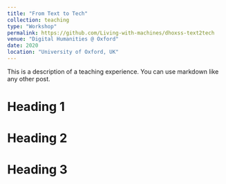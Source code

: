 ```yaml
---
title: "From Text to Tech"
collection: teaching
type: "Workshop"
permalink: https://github.com/Living-with-machines/dhoxss-text2tech
venue: "Digital Humanities @ Oxford"
date: 2020
location: "University of Oxford, UK"
---
```


This is a description of a teaching experience. You can use markdown like any other post.

Heading 1
======

Heading 2
======

Heading 3
======
